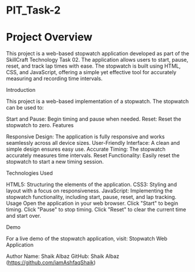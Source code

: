 # PIT_Task-2

# Project Overview
This project is a web-based stopwatch application developed as part of the SkillCraft Technology Task 02. The application allows users to start, pause, reset, and track lap times with ease. The stopwatch is built using HTML, CSS, and JavaScript, offering a simple yet effective tool for accurately measuring and recording time intervals.

Introduction

This project is a web-based implementation of a stopwatch. The stopwatch can be used to:

Start and Pause: Begin timing and pause when needed.
Reset: Reset the stopwatch to zero.
Features

Responsive Design: The application is fully responsive and works seamlessly across all device sizes.
User-Friendly Interface: A clean and simple design ensures easy use.
Accurate Timing: The stopwatch accurately measures time intervals.
Reset Functionality: Easily reset the stopwatch to start a new timing session.

Technologies Used

HTML5: Structuring the elements of the application.
CSS3: Styling and layout with a focus on responsiveness.
JavaScript: Implementing the stopwatch functionality, including start, pause, reset, and lap tracking.
Usage
Open the application in your web browser.
Click "Start" to begin timing.
Click "Pause" to stop timing.
Click "Reset" to clear the current time and start over.

Demo

For a live demo of the stopwatch application, visit: Stopwatch Web Application

Author
Name: Shaik Albaz
GitHub: Shaik Albaz (https://github.com/iamAshfaqShaik)
